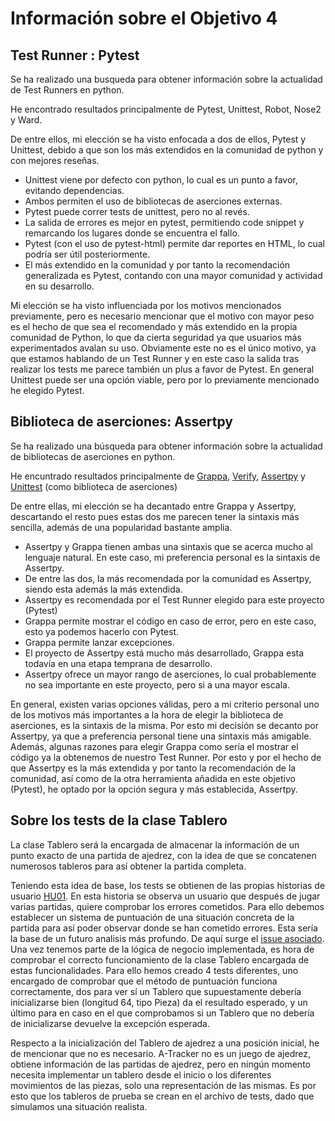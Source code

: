 # Información sobre el Objetivo 4

## Test Runner : Pytest

Se ha realizado una busqueda para obtener información sobre la actualidad de Test Runners en python.

He encontrado resultados principalmente de Pytest, Unittest, Robot, Nose2 y Ward.

De entre ellos, mi elección se ha visto enfocada a dos de ellos, Pytest y Unittest, debido a que son
los más extendidos en la comunidad de python y con mejores reseñas.

- Unittest viene por defecto con python, lo cual es un punto a favor, evitando dependencias.
- Ambos permiten el uso de bibliotecas de aserciones externas.
- Pytest puede correr tests de unittest, pero no al revés.
- La salida de errores es mejor en pytest, permitiendo code snippet y remarcando los lugares donde se encuentra el fallo.
- Pytest (con el uso de pytest-html) permite dar reportes en HTML, lo cual podría ser útil posteriormente.
- El más extendido en la comunidad y por tanto la recomendación generalizada es Pytest, contando con una mayor comunidad y actividad en su desarrollo.


Mi elección se ha visto influenciada por los motivos mencionados previamente, pero es necesario mencionar que el motivo con mayor peso es el hecho de que sea
el recomendado y más extendido en la propia comunidad de Python, lo que da cierta seguridad ya que usuarios más experimentados avalan su uso.
Obviamente este no es el único motivo, ya que estamos hablando de un Test Runner y en este caso la salida tras realizar los tests me parece también
un plus a favor de Pytest. En general Unittest puede ser una opción viable, pero por lo previamente mencionado he elegido Pytest.

## Biblioteca de aserciones: Assertpy

Se ha realizado una búsqueda para obtener información sobre la actualidad de bibliotecas de aserciones en python.

He encuntrado resultados principalmente de [Grappa](https://grappa.readthedocs.io/en/latest/), [Verify](https://github.com/dgilland/verify), [Assertpy](https://assertpy.github.io/docs.html) y [Unittest](https://docs.python.org/3/library/unittest.html) (como biblioteca de aserciones)

De entre ellas, mi elección se ha decantado entre Grappa y Assertpy, descartando el resto pues estas dos me parecen tener la sintaxis más sencilla, además de una popularidad bastante amplia.

- Assertpy y Grappa tienen ambas una sintaxis que se acerca mucho al lenguaje natural. En este caso, mi preferencia personal es la sintaxis de Assertpy.
- De entre las dos, la más recomendada por la comunidad es Assertpy, siendo esta además la más extendida.
- Assertpy es recomendada por el Test Runner elegido para este proyecto (Pytest)
- Grappa permite mostrar el código en caso de error, pero en este caso, esto ya podemos hacerlo con Pytest.
- Grappa permite lanzar excepciones.
- El proyecto de Assertpy está mucho más desarrollado, Grappa esta todavía en una etapa temprana de desarrollo.
- Assertpy ofrece un mayor rango de aserciones, lo cual probablemente no sea importante en este proyecto, pero si a una mayor escala.

En general, existen varias opciones válidas, pero a mi criterio personal uno de los motivos más importantes a la hora de elegir la biblioteca de aserciones,
es la sintaxis de la misma. Por esto mi decisión se decanto por Assertpy, ya que a preferencia personal tiene una sintaxis más amigable. Además, algunas razones
para elegir Grappa como sería el mostrar el código ya la obtenemos de nuestro Test Runner. Por esto y por el hecho de que Assertpy es la más extendida y por tanto 
la recomendación de la comunidad, así como de la otra herramienta añadida en este objetivo (Pytest), he optado por la opción segura y más establecida, Assertpy.

## Sobre los tests de la clase Tablero

La clase Tablero será la encargada de almacenar la información de un punto exacto de una partida de ajedrez,
con la idea de que se concatenen numerosos tableros para así obtener la partida completa. 

Teniendo esta idea de base, los tests se obtienen de las propias historias de usuario [HU01](https://github.com/xCyal/A-Tracker/issues/3).
En esta historia se observa un usuario que después de jugar varias partidas, quiere comprobar los errores cometidos.
Para ello debemos establecer un sistema de puntuación de una situación concreta de la partida para así poder observar donde se han cometido errores.
Esta sería la base de un futuro analisis más profundo. De aquí surge el [issue asociado](https://github.com/xCyal/A-Tracker/issues/26).
Una vez tenemos parte de la lógica de negocio implementada, es hora de comprobar el correcto funcionamiento de la clase Tablero encargada de estas funcionalidades.
Para ello hemos creado 4 tests diferentes, uno encargado de comprobar que el método de puntuación funciona correctamente, dos para ver sí un Tablero que supuestamente
debería inicializarse bien (longitud 64, tipo Pieza) da el resultado esperado, y un último para en caso en el que comprobamos si un Tablero que no debería de inicializarse
devuelve la excepción esperada.

Respecto a la inicialización del Tablero de ajedrez a una posición inicial, he de mencionar que no es necesario. A-Tracker no es un juego de ajedrez, obtiene información
de las partidas de ajedrez, pero en ningún momento necesita implementar un tablero desde el inicio o los diferentes movimientos de las piezas, solo una representación
de las mismas. Es por esto que los tableros de prueba se crean en el archivo de tests, dado que simulamos una situación realista.

